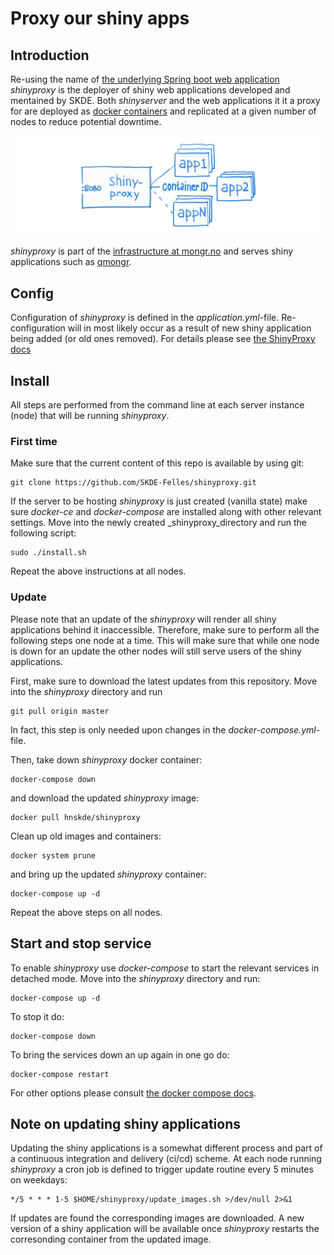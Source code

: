 # Proxy our shiny apps

## Introduction
Re-using the name of [the underlying Spring boot web application](https://www.shinyproxy.io/) _shinyproxy_ is the deployer of shiny web applications developed and mentained by SKDE. Both _shinyserver_ and the web applications it it a proxy for are deployed as [docker containers](https://www.yr.no/place/Norway/Troms_og_Finnmark/Troms%C3%B8/Troms%C3%B8/hour_by_hour.html) and replicated at a given number of nodes to reduce potential downtime.

![mongr.no shinyproxy setup](mongr_shinyproxy.png)

_shinyproxy_ is part of the [infrastructure at mongr.no](https://github.com/SKDE-Felles/lb-rp) and serves shiny applications such as [qmongr](https://github.com/SKDE-Felles/qmongr).

## Config
Configuration of _shinyproxy_ is defined in the _application.yml_-file. Re-configuration will in most likely occur as a result of new shiny application being added (or old ones removed). For details please see [the ShinyProxy docs](https://www.shinyproxy.io/configuration/)

## Install
All steps are performed from the command line at each server instance (node) that will be running _shinyproxy_.

### First time
Make sure that the current content of this repo is available by using git:
```
git clone https://github.com/SKDE-Felles/shinyproxy.git
```

If the server to be hosting _shinyproxy_ is just created (vanilla state) make sure _docker-ce_ and _docker-compose_ are installed along with other relevant settings. Move into the newly created _shinyproxy_directory and run the following script:
```
sudo ./install.sh
```

Repeat the above instructions at all nodes.

### Update
Please note that an update of the _shinyproxy_ will render all shiny applications behind it inaccessible. Therefore, make sure to perform all the following steps one node at a time. This will make sure that while one node is down for an update the other nodes will still serve users of the shiny applications. 

First, make sure to download the latest updates from this repository. Move into the _shinyproxy_ directory and run
```
git pull origin master
```
In fact, this step is only needed upon changes in the _docker-compose.yml_-file.

Then, take down _shinyproxy_ docker container:
```
docker-compose down
```
and download the updated _shinyproxy_ image:
```
docker pull hnskde/shinyproxy
```

Clean up old images and containers:
```
docker system prune
```
and bring up the updated _shinyproxy_ container:
```
docker-compose up -d
```

Repeat the above steps on all nodes.

## Start and stop service
To enable _shinyproxy_ use _docker-compose_ to start the relevant services in detached mode. Move into the _shinyproxy_ directory and run:
```
docker-compose up -d
```

To stop it do:
```
docker-compose down
```

To bring the services down an up again in one go do:
```
docker-compose restart
```

For other options please consult [the docker compose docs](https://docs.docker.com/compose/).

## Note on updating shiny applications
Updating the shiny applications is a somewhat different process and part of a continuous integration and delivery (ci/cd) scheme. At each node running _shinyproxy_ a cron job is defined to trigger update routine every 5 minutes on weekdays:
```
*/5 * * * 1-5 $HOME/shinyproxy/update_images.sh >/dev/null 2>&1
```
If updates are found the corresponding images are downloaded. A new version of a shiny application will be available once _shinyproxy_ restarts the corresonding container from the updated image. 
